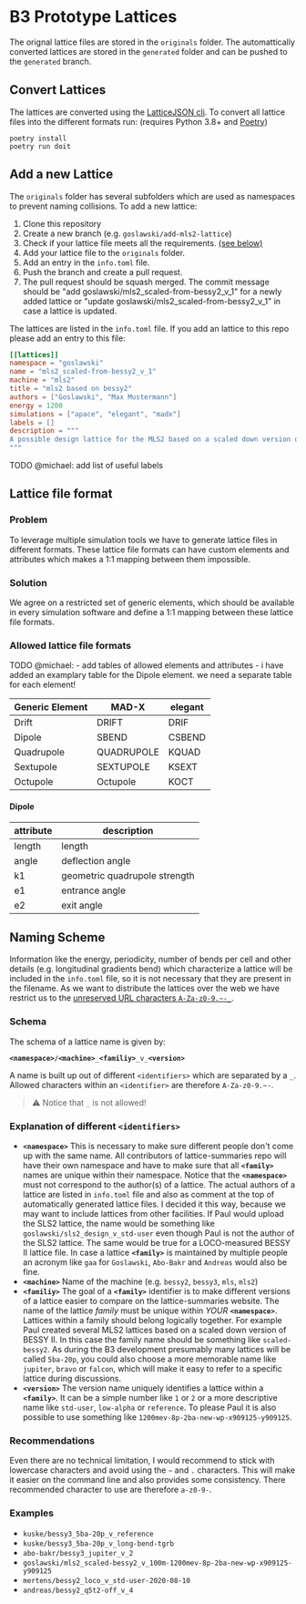 # B3 Prototype Lattices

The orignal lattice files are stored in the `originals` folder.  The automattically converted lattices are stored in the `generated` folder and can be pushed to the `generated` branch.

## Convert Lattices

The lattices are converted using the [LatticeJSON cli](https://github.com/nobeam/latticejson). To convert all lattice files into the different formats run: (requires Python 3.8+ and [Poetry](https://python-poetry.org/))

```
poetry install
poetry run doit
```

## Add a new Lattice

The `originals` folder has several subfolders which are used as namespaces to prevent naming collisions. To add a new lattice:

1. Clone this repository
2. Create a new branch (e.g. `goslawski/add-mls2-lattice`)
3. Check if your lattice file meets all the requirements. [(see below)](#lattice-file-format) 
4. Add your lattice file to the `originals` folder.
5. Add an entry in the `info.toml` file.
6. Push the branch and create a pull request.
7. The pull request should be squash merged. The commit message should be "add goslawski/mls2_scaled-from-bessy2_v_1" for a newly added lattice or "update goslawski/mls2_scaled-from-bessy2_v_1" in case a lattice is updated.


The lattices are listed in the `info.toml` file. If you add an lattice to this repo please add an entry to this file:

```toml
[[lattices]]
namespace = "goslawski"
name = "mls2_scaled-from-bessy2_v_1"
machine = "mls2"
title = "mls2 based on bessy2"
authors = ["Goslawski", "Max Mustermann"]
energy = 1200
simulations = ["apace", "elegant", "madx"]
labels = []
description = """
A possible design lattice for the MLS2 based on a scaled down version of BESSY 2
"""
```

TODO @michael: add list of useful labels 


## Lattice file format
### Problem

To leverage multiple simulation tools we have to generate lattice files in different formats. These lattice file formats can have custom elements and attributes which makes a 1:1 mapping between them impossible.

### Solution

We agree on a restricted set of generic elements, which should be available in every simulation software and define a 1:1 mapping between these lattice file formats.

### Allowed lattice file formats


TODO @michael: 
    - add tables of allowed elements and attributes
    - i have added an examplary table for the Dipole element. we need a separate table for each element!

| Generic Element | MAD-X      | elegant |
| --------------- | ---------- | ------- |
| Drift           | DRIFT      | DRIF    |
| Dipole          | SBEND      | CSBEND  |
| Quadrupole      | QUADRUPOLE | KQUAD   |
| Sextupole       | SEXTUPOLE  | KSEXT   |
| Octupole        | Octupole   | KOCT    |

#### Dipole

| attribute | description                   |
| --------- | ----------------------------- |
| length    | length                        |
| angle     | deflection angle              |
| k1        | geometric quadrupole strength |
| e1        | entrance angle                |
| e2        | exit angle                    |

## Naming Scheme

Information like the energy, periodicity, number of bends per cell and other details (e.g. longitudinal gradients bend) which characterize a lattice will be included in the `info.toml` file, so it is not necessary that they are present in the filename. As we want to distribute the lattices over the web we have restrict us to the [unreserved URL characters `A-Za-z0-9.~-_`](https://en.wikipedia.org/wiki/Percent-encoding#Percent-encoding_in_a_URI).

### Schema

 The schema of a lattice name is given by:

<pre><code><b>&ltnamespace&gt</b>/<b>&ltmachine&gt</b>_<b>&ltfamiliy&gt</b>_v_<b>&ltversion&gt</b></pre></code>

A name is built up out of different `<identifiers>` which are separated by a `_`. Allowed characters within an `<identifier>` are therefore `A-Za-z0-9.~-`. 

> :warning: Notice that `_` is not allowed!

### Explanation of different `<identifiers>`

- **`<namespace>`** This is necessary to make sure different people don't come up with the same name. All contributors of lattice-summaries repo will have their own namespace and have to make sure that all **`<family>`** names are unique within their namespace. Notice that the **`<namespace>`** must not correspond to the author(s) of a lattice. The actual authors of a lattice are listed in `info.toml` file and also as comment at the top of automatically generated lattice files. I decided it this way, because we may want to include lattices from other facilities. If Paul would upload the SLS2 lattice, the name would be something like `goslawski/sls2_design_v_std-user` even though Paul is not the author of the SLS2 lattice. The same would be true for a LOCO-measured BESSY II lattice file. In case a lattice **`<family>`** is maintained by multiple people an acronym like `gaa` for `Goslawski`, `Abo-Bakr` and `Andreas` would also be fine.
- **`<machine>`** Name of the machine (e.g. `bessy2`, `bessy3`, `mls`, `mls2`)
- **`<familiy>`** The goal of a **`<family>`** identifier is to make different versions of a lattice easier to compare on the lattice-summaries website. The name of the lattice *family* must be unique within *YOUR* **`<namespace>`**. Lattices within a family should belong logically together. For example Paul created several MLS2 lattices based on a scaled down version of BESSY II. In this case the family name should be something like `scaled-bessy2`. As during the B3 development presumably many lattices will be called `5ba-20p`, you could also choose a more memorable name like `jupiter`, `bravo` or `falcon`, which will make it easy to refer to a specific lattice during discussions.
- **`<version>`** The version name uniquely identifies a lattice within a **`<family>`**. It can be a simple number like `1` or `2` or a more descriptive name like `std-user`, `low-alpha` or `reference`. To please Paul it is also possible to use something like `1200mev-8p-2ba-new-wp-x909125-y909125`.

### Recommendations

Even there are no technical limitation, I would recommend to stick with lowercase characters and avoid using the `~` and `.` characters. This will make it easier on the command line and also provides some consistency. There recommended character to use are therefore `a-z0-9-`.

### Examples

* `kuske/bessy3_5ba-20p_v_reference`
* `kuske/bessy3_5ba-20p_v_long-bend-tgrb`
* `abo-bakr/bessy3_jupiter_v_2`
* `goslawski/mls2_scaled-bessy2_v_100m-1200mev-8p-2ba-new-wp-x909125-y909125`
* `mertens/bessy2_loco_v_std-user-2020-08-10`
* `andreas/bessy2_q5t2-off_v_4`
